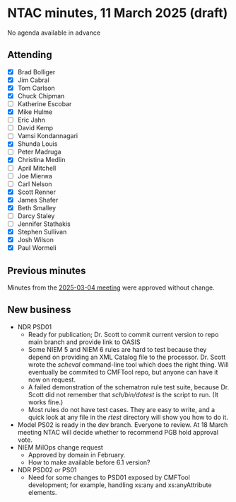 # NTAC minutes, 11 March 2025 (draft)

No agenda available in advance

## Attending

- [x] Brad Bolliger
- [x] Jim Cabral
- [x] Tom Carlson
- [x] Chuck Chipman
- [ ] Katherine Escobar
- [x] Mike Hulme
- [ ] Eric Jahn
- [ ] David Kemp
- [ ] Vamsi Kondannagari
- [x] Shunda Louis
- [ ] Peter Madruga
- [x] Christina Medlin
- [ ] April Mitchell
- [ ] Joe Mierwa
- [ ] Carl Nelson
- [x] Scott Renner
- [x] James Shafer
- [x] Beth Smalley
- [ ] Darcy Staley 
- [ ] Jennifer Stathakis
- [x] Stephen Sullivan
- [x] Josh Wilson
- [x] Paul Wormeli

## Previous minutes

Minutes from the [2025-03-04 meeting](2025-03-04-minutes.md) were approved without change.

## New business

* NDR PSD01
  * Ready for publication; Dr. Scott to commit current version to repo main branch and provide link to OASIS
  * Some NIEM 5 and NIEM 6 rules are hard to test because they depend on providing an XML Catalog file to the processor.  Dr. Scott wrote the *scheval* command-line tool which does the right thing.  Will eventually be commited to CMFTool repo, but anyone can have it now on request.
  * A failed demonstration of the schematron rule test suite, because Dr. Scott did not remember that *sch/bin/dotest* is the script to run.  (It works fine.)
  * Most rules do not have test cases.  They are easy to write, and a quick look at any file in the *rtest* directory will show you how to do it.
* Model PS02 is ready in the dev branch.  Everyone to review.  At 18 March meeting NTAC will decide whether to recommend PGB hold approval vote.
* NIEM MilOps change request
  * Approved by domain in February.
  * How to make available before 6.1 version?
* NDR PSD02 or PS01
  * Need for some changes to PSD01 exposed by CMFTool development; for example, handling xs:any and xs:anyAttribute elements.
